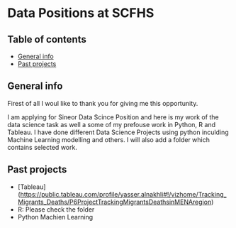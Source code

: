 # Data Positions at SCFHS

## Table of contents
* [General info](#general-info)
* [Past projects](#Past-projects)

## General info

Firest of all I woul like to thank you for giving me this opportunity. 

I am applying for Sineor Data Scince Position and  here is my work of the data science task as well a some of my prefouse work in Python, R and Tableau. 
I have done different Data Science Projects using python inculding Machine Learning modelling and others. I will also add a folder which contains selected work. 

	
## Past projects

- [Tableau] (https://public.tableau.com/profile/yasser.alnakhli#!/vizhome/Tracking_Migrants_Deaths/P6ProjectTrackingMigrantsDeathsinMENAregion)
- R: Please check the folder
- Python Machien Learning 
